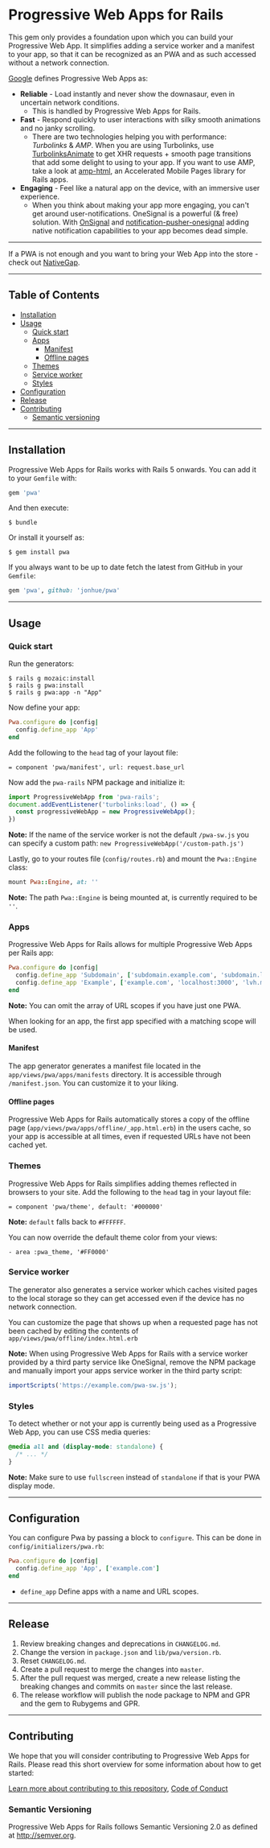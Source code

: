 # Progressive Web Apps for Rails

This gem only provides a foundation upon which you can build your Progressive Web App. It simplifies adding a service worker and a manifest to your app, so that it can be recognized as an PWA and as such accessed without a network connection.

[Google](https://developers.google.com/web/progressive-web-apps/) defines Progressive Web Apps as:

* **Reliable** - Load instantly and never show the downasaur, even in uncertain network conditions.
    * This is handled by Progressive Web Apps for Rails.
* **Fast** - Respond quickly to user interactions with silky smooth animations and no janky scrolling.
    * There are two technologies helping you with performance: *Turbolinks* & *AMP*. When you are using Turbolinks, use [TurbolinksAnimate](https://github.com/jonhue/turbolinks-animate) to get XHR requests + smooth page transitions that add some delight to using to your app. If you want to use AMP, take a look at [amp-html](https://github.com/jonhue/amp-html), an Accelerated Mobile Pages library for Rails apps.
* **Engaging** - Feel like a natural app on the device, with an immersive user experience.
    * When you think about making your app more engaging, you can't get around user-notifications. OneSignal is a powerful (& free) solution. With [OnSignal](https://github.com/jonhue/onsignal) and [notification-pusher-onesignal](https://github.com/jonhue/notifications-rails/tree/master/notification-pusher/notification-pusher-onesignal) adding native notification capabilities to your app becomes dead simple.

---

If a PWA is not enough and you want to bring your Web App into the store - check out [NativeGap](https://github.com/NativeGap/nativegap-rails).

---

## Table of Contents

* [Installation](#installation)
* [Usage](#usage)
  * [Quick start](#quick-start)
  * [Apps](#apps)
    * [Manifest](#manifest)
    * [Offline pages](#offline-pages)
  * [Themes](#themes)
  * [Service worker](#service-worker)
  * [Styles](#styles)
* [Configuration](#configuration)
* [Release](#release)
* [Contributing](#contributing)
  * [Semantic versioning](#semantic-versioning)

---

## Installation

Progressive Web Apps for Rails works with Rails 5 onwards. You can add it to your `Gemfile` with:

```ruby
gem 'pwa'
```

And then execute:

    $ bundle

Or install it yourself as:

    $ gem install pwa

If you always want to be up to date fetch the latest from GitHub in your `Gemfile`:

```ruby
gem 'pwa', github: 'jonhue/pwa'
```

---

## Usage

### Quick start

Run the generators:

    $ rails g mozaic:install
    $ rails g pwa:install
    $ rails g pwa:app -n "App"

Now define your app:

```ruby
Pwa.configure do |config|
  config.define_app 'App'
end
```

Add the following to the `head` tag of your layout file:

```haml
= component 'pwa/manifest', url: request.base_url
```

Now add the `pwa-rails` NPM package and initialize it:

```js
import ProgressiveWebApp from 'pwa-rails';
document.addEventListener('turbolinks:load', () => {
  const progressiveWebApp = new ProgressiveWebApp();
})
```

**Note:** If the name of the service worker is not the default `/pwa-sw.js` you can specify a custom path: `new ProgressiveWebApp('/custom-path.js')`

Lastly, go to your routes file (`config/routes.rb`) and mount the `Pwa::Engine` class:

```ruby
mount Pwa::Engine, at: ''
```

**Note:** The path `Pwa::Engine` is being mounted at, is currently required to be `''`.

### Apps

Progressive Web Apps for Rails allows for multiple Progressive Web Apps per Rails app:

```ruby
Pwa.configure do |config|
  config.define_app 'Subdomain', ['subdomain.example.com', 'subdomain.lvh.me:3000']
  config.define_app 'Example', ['example.com', 'localhost:3000', 'lvh.me:3000']
end
```

**Note:** You can omit the array of URL scopes if you have just one PWA.

When looking for an app, the first app specified with a matching scope will be used.

#### Manifest

The app generator generates a manifest file located in the `app/views/pwa/apps/manifests` directory. It is accessible through `/manifest.json`. You can customize it to your liking.

#### Offline pages

Progressive Web Apps for Rails automatically stores a copy of the offline page (`app/views/pwa/apps/offline/_app.html.erb`) in the users cache, so your app is accessible at all times, even if requested URLs have not been cached yet.

### Themes

Progressive Web Apps for Rails simplifies adding themes reflected in browsers to your site. Add the following to the `head` tag in your layout file:

```haml
= component 'pwa/theme', default: '#000000'
```

**Note:** `default` falls back to `#FFFFFF`.

You can now override the default theme color from your views:

```haml
- area :pwa_theme, '#FF0000'
```

### Service worker

The generator also generates a service worker which caches visited pages to the local storage so they can get accessed even if the device has no network connection.

You can customize the page that shows up when a requested page has not been cached by editing the contents of `app/views/pwa/offline/index.html.erb`

**Note:** When using Progressive Web Apps for Rails with a service worker provided by a third party service like OneSignal, remove the NPM package and manually import your apps service worker in the third party script:

```js
importScripts('https://example.com/pwa-sw.js');
```

### Styles

To detect whether or not your app is currently being used as a Progressive Web App, you can use CSS media queries:

```css
@media all and (display-mode: standalone) {
  /* ... */
}
```

**Note:** Make sure to use `fullscreen` instead of `standalone` if that is your PWA display mode.

---

## Configuration

You can configure Pwa by passing a block to `configure`. This can be done in `config/initializers/pwa.rb`:

```ruby
Pwa.configure do |config|
  config.define_app 'App', ['example.com']
end
```

* `define_app` Define apps with a name and URL scopes.

---

## Release

1. Review breaking changes and deprecations in `CHANGELOG.md`.
1. Change the version in `package.json` and `lib/pwa/version.rb`.
1. Reset `CHANGELOG.md`.
1. Create a pull request to merge the changes into `master`.
1. After the pull request was merged, create a new release listing the breaking changes and commits on `master` since the last release.
1. The release workflow will publish the node package to NPM and GPR and the gem to Rubygems and GPR.

---

## Contributing

We hope that you will consider contributing to Progressive Web Apps for Rails. Please read this short overview for some information about how to get started:

[Learn more about contributing to this repository](CONTRIBUTING.md), [Code of Conduct](CODE_OF_CONDUCT.md)

### Semantic Versioning

Progressive Web Apps for Rails follows Semantic Versioning 2.0 as defined at http://semver.org.
